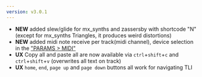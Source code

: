 ```yaml
---
version: v3.0.1
---
```

- **NEW** added slew/glide for mx_synths and zassersby with shortcode "N" (except for mx_synths Triangles, it produces weird distortions)
- **NEW** added midi note receive per track(midi channel), device selection in the ["PARAMS > MIDI"](#midi_menu)
- **UX** Copy all and paste all are now available via `ctrl`+`shift`+`c` and `ctrl`+`shift`+`v` (overwrites all text on track)
- **UX** `home`, `end`, `page up` and `page down` buttons all work for navigating TLI

